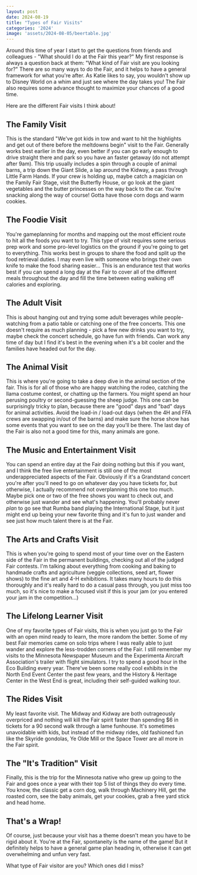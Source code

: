 ```yaml
---
layout: post
date: 2024-08-19    
title: "Types of Fair Visits"
categories: '2024'
image: 'assets/2024-08-05/beertable.jpg'
---
```


Around this time of year I start to get the questions from friends and colleagues - "What should I do at the Fair this year?" My first response is always a question back at them: "What kind of Fair visit are you looking for?" There are so many ways to do the Fair, and it helps to have a general framework for what you're after. As Katie likes to say, you wouldn't show up to Disney World on a whim and just see where the day takes you! The Fair also requires some advance thought to maximize your chances of a good time.

Here are the different Fair visits I think about!

## The Family Visit

This is the standard "We've got kids in tow and want to hit the highlights and get out of there before the meltdowns begin" visit to the Fair. Generally works best earlier in the day, even better if you can go early enough to drive straight there and park so you have an faster getaway (do not attempt after 9am). This trip usually includes a spin through a couple of animal barns, a trip down the Giant Slide, a lap around the Kidway, a pass through Little Farm Hands. If your crew is holding up, maybe catch a magician on the Family Fair Stage, visit the Butterfly House, or go look at the giant vegetables and the butter princesses on the way back to the car. You're snacking along the way of course! Gotta have those corn dogs and warm cookies.

## The Foodie Visit

You're gameplanning for months and mapping out the most efficient route to hit all the foods you want to try. This type of visit requires some serious prep work and some pro-level logistics on the ground if you're going to get to everything. This works best in groups to share the food and split up the food retrieval duties. I may even live with someone who brings their own knife to make the food sharing easier... This is an endurance test that works best if you can spend a long day at the Fair to cover all of the different meals throughout the day and fill the time between eating walking off calories and exploring.

## The Adult Visit

This is about hanging out and trying some adult beverages while people-watching from a patio table or catching one of the free concerts. This one doesn't require as much planning - pick a few new drinks you want to try, maybe check the concert schedule, go have fun with friends. Can work any time of day but I find it's best in the evening when it's a bit cooler and the families have headed out for the day.

## The Animal Visit

This is where you're going to take a deep dive in the animal section of the fair. This is for all of those who are happy watching the rodeo, catching the llama costume contest, or chatting up the farmers. You might spend an hour perusing poultry or second-guessing the sheep judge. This one can be surprisingly tricky to plan, because there are "good" days and "bad" days for animal activities. Avoid the load-in / load-out days (when the 4H and FFA crews are swapping in/out of the barns) and make sure the horse show has some events that you want to see on the day you'll be there. The last day of the Fair is also not a good time for this, many animals are gone.

## The Music and Entertainment Visit

You can spend an entire day at the Fair doing nothing but this if you want, and I think the free live entertainment is still one of the most underappreciated aspects of the Fair. Obviously if it's a Grandstand concert you're after you'll need to go on whatever day you have tickets for, but otherwise, I actually recommend not overplanning this one too much. Maybe pick one or two of the free shows you want to check out, and otherwise just wander and see what's happening. You'll probably never _plan_ to go see that Rumba band playing the International Stage, but it just might end up being your new favorite thing and it's fun to just wander and see just how much talent there is at the Fair.

## The Arts and Crafts Visit

This is when you're going to spend most of your time over on the Eastern side of the Fair in the permanent buildings, checking out all of the judged Fair contests. I'm talking about everything from cooking and baking to handmade crafts and agriculture (veggie collections, seed art, flower shows) to the fine art and 4-H exhibitions. It takes many hours to do this thoroughly and it's really hard to do a casual pass through, you just miss too much, so it's nice to make a focused visit if this is your jam (or you entered your jam in the competition...)

## The Lifelong Learner Visit

One of my favorite types of Fair visits, this is when you just go to the Fair with an open mind ready to learn, the more random the better. Some of my best Fair memories came on solo trips where I was really able to just wander and explore the less-trodden corners of the Fair. I still remember my visits to the Minnesota Newspaper Museum and the Experimenta Aircraft Association's trailer with flight simulators. I try to spend a good hour in the Eco Building every year. There've been some really cool exhibits in the North End Event Center the past few years, and the History & Heritage Center in the West End is great, including their self-guided walking tour.

## The Rides Visit

My least favorite visit. The Midway and Kidway are both outrageously overpriced and nothing will kill the Fair spirit faster than spending $6 in tickets for a 90 second walk through a lame funhouse. It's sometimes unavoidable with kids, but instead of the midway rides, old fashioned fun like the Skyride gondolas, Ye Olde Mill or the Space Tower are all more in the Fair spirit.

## The "It's Tradition" Visit

Finally, this is the trip for the Minnesota native who grew up going to the Fair and goes once a year with their top 5 list of things they do every time. You know, the classic get a corn dog, walk through Machinery Hill, get the roasted corn, see the baby animals, get your cookies, grab a free yard stick and head home.

## That's a Wrap!

Of course, just because your visit has a theme doesn't mean you have to be rigid about it. You're at the Fair, spontaneity is the name of the game! But it definitely helps to have a general game plan heading in, otherwise it can get overwhelming and unfun very fast.

What type of Fair visitor are you? Which ones did I miss?

